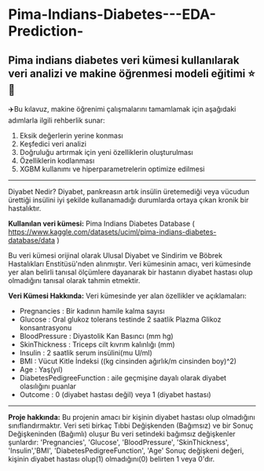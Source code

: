 # Pima-Indians-Diabetes---EDA-Prediction- 
**Pima indians diabetes veri kümesi kullanılarak veri analizi ve makine öğrenmesi modeli eğitimi :star: :closed_book:**
---
:airplane:Bu kılavuz, makine öğrenimi çalışmalarını tamamlamak için aşağıdaki adımlarla ilgili rehberlik sunar:

1. Eksik değerlerin yerine konması
2. Keşfedici veri analizi
3. Doğruluğu artırmak için yeni özelliklerin oluşturulması
4. Özelliklerin kodlanması
5. XGBM kullanımı ve hiperparametrelerin optimize edilmesi
---
Diyabet Nedir? Diyabet, pankreasın artık insülin üretemediği veya vücudun ürettiği insülini iyi şekilde kullanamadığı durumlarda ortaya çıkan kronik bir hastalıktır.

**Kullanılan veri kümesi:** Pima Indians Diabetes Database ( https://www.kaggle.com/datasets/uciml/pima-indians-diabetes-database/data )

Bu veri kümesi orijinal olarak Ulusal Diyabet ve Sindirim ve Böbrek Hastalıkları Enstitüsü'nden alınmıştır. Veri kümesinin amacı, veri kümesinde yer alan belirli tanısal ölçümlere dayanarak bir hastanın diyabet hastası olup olmadığını tanısal olarak tahmin etmektir.

**Veri Kümesi Hakkında:** Veri kümesinde yer alan özellikler ve açıklamaları:

- Pregnancies : Bir kadının hamile kalma sayısı
- Glucose : Oral glukoz tolerans testinde 2 saatlik Plazma Glikoz konsantrasyonu
- BloodPressure : Diyastolik Kan Basıncı (mm hg)
- SkinThickness : Triceps cilt kıvrım kalınlığı (mm)
- Insulin : 2 saatlik serum insülini(mu U/ml)
- BMI : Vücut Kitle İndeksi ((kg cinsinden ağırlık/m cinsinden boy)^2)
- Age : Yaş(yıl)
- DiabetesPedigreeFunction : aile geçmişine dayalı olarak diyabet olasılığını puanlar
- Outcome : 0 (diyabet hastası değil) veya 1 (diyabet hastası)
---
**Proje hakkında:** Bu projenin amacı bir kişinin diyabet hastası olup olmadığını sınıflandırmaktır. Veri seti birkaç Tıbbi Değişkenden (Bağımsız) ve bir Sonuç Değişkeninden (Bağımlı) oluşur Bu veri setindeki bağımsız değişkenler şunlardır: 'Pregnancies', 'Glucose', 'BloodPressure', 'SkinThickness', 'Insulin','BMI', 'DiabetesPedigreeFunction', 'Age' Sonuç değişkeni değeri, kişinin diyabet hastası olup(1) olmadığını(0) belirten 1 veya 0'dır.


